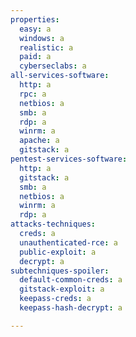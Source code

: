 ```yaml
---
properties:
  easy: a
  windows: a
  realistic: a
  paid: a
  cyberseclabs: a
all-services-software:
  http: a
  rpc: a
  netbios: a
  smb: a
  rdp: a
  winrm: a
  apache: a
  gitstack: a
pentest-services-software:
  http: a
  gitstack: a
  smb: a
  netbios: a
  winrm: a
  rdp: a
attacks-techniques:
  creds: a
  unauthenticated-rce: a
  public-exploit: a
  decrypt: a
subtechniques-spoiler:
  default-common-creds: a
  gitstack-exploit: a
  keepass-creds: a
  keepass-hash-decrypt: a

---
```

